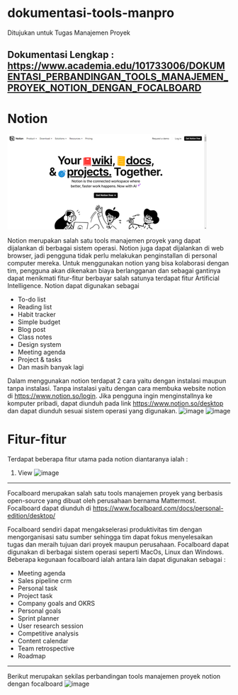 # dokumentasi-tools-manpro
Ditujukan untuk Tugas Manajemen Proyek

Dokumentasi Lengkap : https://www.academia.edu/101733006/DOKUMENTASI_PERBANDINGAN_TOOLS_MANAJEMEN_PROYEK_NOTION_DENGAN_FOCALBOARD
-----
# Notion
<img src="Notion/Picture1.png" alt="Alt text" title="Optional title">

Notion merupakan  salah satu tools manajemen proyek yang dapat dijalankan di berbagai sistem operasi. Notion juga dapat dijalankan di web browser, jadi pengguna tidak perlu melakukan penginstallan di personal computer mereka. Untuk menggunakan notion yang bisa kolaborasi dengan tim, pengguna akan dikenakan biaya berlangganan dan sebagai gantinya dapat menikmati fitur-fitur berbayar salah satunya terdapat fitur Artificial Intelligence. Notion dapat digunakan sebagai
- To-do list
- Reading list
- Habit tracker
- Simple budget
- Blog post
- Class notes
- Design system
- Meeting agenda
- Project & tasks
- Dan masih banyak lagi

Dalam menggunakan notion terdapat 2 cara yaitu dengan instalasi maupun tanpa instalasi. Tanpa instalasi yaitu dengan cara membuka website notion di https://www.notion.so/login. Jika pengguna ingin menginstallnya ke komputer pribadi, dapat diunduh pada link https://www.notion.so/desktop   dan dapat diunduh sesuai sistem operasi yang digunakan.
![image](https://github.com/opickbintang19/dokumentasi-tools-manpro/assets/54672222/37fb1f4d-2c40-4e05-9fd0-aaec14561aed)
![image](https://github.com/opickbintang19/dokumentasi-tools-manpro/assets/54672222/907a63dc-e02d-4fee-b935-da10af2bb08c)

# Fitur-fitur
Terdapat beberapa fitur utama pada notion diantaranya ialah :
1. View
![image](https://github.com/opickbintang19/dokumentasi-tools-manpro/assets/54672222/e584bcb0-1ba8-44ee-b061-ec72bf218125)

-----

Focalboard merupakan salah satu tools manajemen proyek yang berbasis open-source yang dibuat oleh perusahaan bernama Mattermost. Focalboard dapat diunduh di https://www.focalboard.com/docs/personal-edition/desktop/

Focalboard sendiri dapat mengakselerasi produktivitas tim dengan mengorganisasi satu sumber sehingga tim dapat fokus menyelesaikan tugas dan meraih tujuan dari proyek maupun perusahaan. Focalboard dapat digunakan di berbagai sistem operasi seperti MacOs, Linux dan Windows. Beberapa kegunaan focalboard ialah antara lain dapat digunakan sebagai :
-	Meeting agenda
-	Sales pipeline crm
-	Personal task
-	Project task
-	Company goals and OKRS
-	Personal goals
-	Sprint planner
-	User research session
-	Competitive analysis
-	Content calendar
-	Team retrospective
-	Roadmap

-----

Berikut merupakan sekilas perbandingan tools manajemen proyek notion dengan focalboard
![image](https://github.com/opickbintang19/dokumentasi-focalboard/assets/54672222/f53d57b4-a34b-49a0-b5f5-4e12a3337c31)






